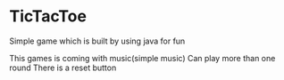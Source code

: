 # TicTacToe
Simple game which is built by using java for fun

This games is coming with music(simple music)
Can play more than one round
There is a reset button
